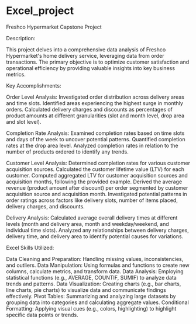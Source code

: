 # Excel_project 
Freshco Hypermarket Capstone Project

Description:

This project delves into a comprehensive data analysis of Freshco Hypermarket's home delivery service, leveraging data from order transactions. The primary objective is to optimize customer satisfaction and operational efficiency by providing valuable insights into key business metrics.

Key Accomplishments:

Order Level Analysis:
Investigated order distribution across delivery areas and time slots.
Identified areas experiencing the highest surge in monthly orders.
Calculated delivery charges and discounts as percentages of product amounts at different granularities (slot and month level, drop area and slot level).

Completion Rate Analysis:
Examined completion rates based on time slots and days of the week to uncover potential patterns.
Quantified completion rates at the drop area level.
Analyzed completion rates in relation to the number of products ordered to identify any trends.

Customer Level Analysis:
Determined completion rates for various customer acquisition sources.
Calculated the customer lifetime value (LTV) for each customer.
Computed aggregated LTV for customer acquisition sources and acquisition months, following the provided example.
Derived the average revenue (product amount after discount) per order segmented by customer acquisition source and acquisition month.
Investigated potential patterns in order ratings across factors like delivery slots, number of items placed, delivery charges, and discounts.

Delivery Analysis:
Calculated average overall delivery times at different levels (month and delivery area, month and weekday/weekend, and individual time slots).
Analyzed any relationships between delivery charges, delivery time, and delivery area to identify potential causes for variations.

Excel Skills Utilized:

Data Cleaning and Preparation: Handling missing values, inconsistencies, and outliers.
Data Manipulation: Using formulas and functions to create new columns, calculate metrics, and transform data.
Data Analysis: Employing statistical functions (e.g., AVERAGE, COUNTIF, SUMIF) to analyze data trends and patterns.
Data Visualization: Creating charts (e.g., bar charts, line charts, pie charts) to visualize data and communicate findings effectively.
Pivot Tables: Summarizing and analyzing large datasets by grouping data into categories and calculating aggregate values.
Conditional Formatting: Applying visual cues (e.g., colors, highlighting) to highlight specific data points or trends.
